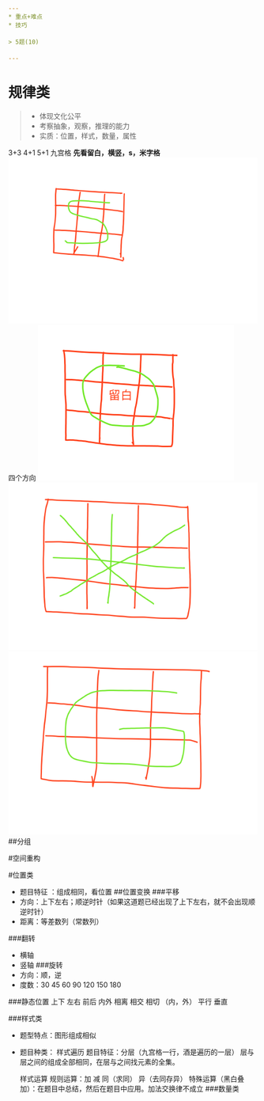 ```yaml
---
* 重点+难点
* 技巧

> 5题(10)

---
```

# 规律类
> * 体现文化公平
> * 考察抽象，观察，推理的能力
> * 实质：位置，样式，数量，属性

3+3
4+1
5+1
九宫格
**先看留白，横竖，s，米字格**
![](/assets/WX20180206-104045.png)
四个方向
![](/assets/WX20180206-104247.png)
![](/assets/WX20180206-104428.png)
![](/assets/WX20180206-104632.png)
##分组

#空间重构



#位置类
* 题目特征 ：组成相同，看位置
##位置变换
###平移
* 方向：上下左右；顺逆时针（如果这道题已经出现了上下左右，就不会出现顺逆时针）
* 距离：等差数列（常数列）

###翻转
* 横轴
* 竖轴
###旋转
* 方向：顺，逆
* 度数：30 45 60 90 120 150 180 

###静态位置
上下 左右 前后 内外
相离 相交 相切 （内，外）
平行 垂直

###样式类
* 题型特点：图形组成相似
* 题目种类：
    样式遍历 
        题目特征：分层（九宫格一行，酒是遍历的一层）
        层与层之间的组成全部相同，在层与之间找元素的全集。
        
    样式运算
        规则运算：加 减 同（求同） 异（去同存异）
        特殊运算（黑白叠加）：在题目中总结，然后在题目中应用。加法交换律不成立
###数量类

        
        